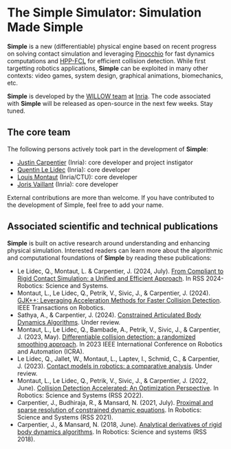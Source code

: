 # The Simple Simulator: Simulation Made Simple

**Simple** is a new (differentiable) physical engine based on recent progress on solving contact simulation and leveraging [Pinocchio](https://github.com/stack-of-tasks/pinocchio) for fast dynamics computations and [HPP-FCL](https://github.com/humanoid-path-planner/hpp-fcl/) for efficient collision detection.
While first targetting robotics applications, **Simple** can be exploited in many other contexts: video games, system design, graphical animations, biomechanics, etc.

**Simple** is developed by the [WILLOW team](https://www.di.ens.fr/willow/) at [Inria](https://www.inria.fr/en).
The code associated with **Simple** will be released as open-source in the next few weeks. Stay tuned.

## The core team

The following persons actively took part in the development of **Simple**:
- [Justin Carpentier](https://jcarpent.github.io/) (Inria): core developer and project instigator
- [Quentin Le Lidec](https://quentinll.github.io/) (Inria): core developer
- [Louis Montaut](https://lmontaut.github.io/) (Inria/CTU): core developer
- [Joris Vaillant](https://github.com/jorisv/) (Inria): core developer

External contributions are more than welcome. If you have contributed to the development of Simple, feel free to add your name.

## Associated scientific and technical publications

**Simple** is built on active research around understanding and enhancing physical simulation. 
Interested readers can learn more about the algorithmic and computational foundations of **Simple** by reading these publications:

- Le Lidec, Q., Montaut, L. & Carpentier, J. (2024, July). [From Compliant to Rigid Contact Simulation: a Unified and Efficient Approach](https://hal.science/hal-04588906). In RSS 2024-Robotics: Science and Systems.
- Montaut, L., Le Lidec, Q., Petrik, V., Sivic, J., & Carpentier, J. (2024). [GJK++: Leveraging Acceleration Methods for Faster Collision Detection](https://hal.science/hal-04070039/). IEEE Transactions on Robotics.
- Sathya, A., & Carpentier, J. (2024). [Constrained Articulated Body Dynamics Algorithms](https://hal.science/hal-04443056/). Under review.
- Montaut, L., Le Lidec, Q., Bambade, A., Petrik, V., Sivic, J., & Carpentier, J. (2023, May). [Differentiable collision detection: a randomized smoothing approach](https://hal.science/hal-03780482/). In 2023 IEEE International Conference on Robotics and Automation (ICRA).
- Le Lidec, Q., Jallet, W., Montaut, L., Laptev, I., Schmid, C., & Carpentier, J. (2023). [Contact models in robotics: a comparative analysis](https://hal.science/hal-04067291/). Under review.
- Montaut, L., Le Lidec, Q., Petrik, V., Sivic, J., & Carpentier, J. (2022, June). [Collision Detection Accelerated: An Optimization Perspective](https://hal.science/hal-03662157/). In Robotics: Science and Systems (RSS 2O22).
- Carpentier, J., Budhiraja, R., & Mansard, N. (2021, July). [Proximal and sparse resolution of constrained dynamic equations](https://hal.science/hal-03271811/). In Robotics: Science and Systems (RSS 2021).
- Carpentier, J., & Mansard, N. (2018, June). [Analytical derivatives of rigid body dynamics algorithms](https://hal.science/hal-01790971/). In Robotics: Science and systems (RSS 2018).
